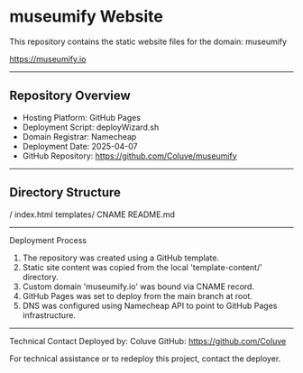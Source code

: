 # museumify Website
This repository contains the static website files for the domain: museumify

https://museumify.io

---

## Repository Overview
- Hosting Platform: GitHub Pages
- Deployment Script: deployWizard.sh
- Domain Registrar: Namecheap
- Deployment Date: 2025-04-07
- GitHub Repository: https://github.com/Coluve/museumify

---

## Directory Structure
/
index.html
templates/
CNAME
README.md

---

Deployment Process
1. The repository was created using a GitHub template.
2. Static site content was copied from the local 'template-content/' directory.
3. Custom domain 'museumify.io' was bound via CNAME record.
4. GitHub Pages was set to deploy from the main branch at root.
5. DNS was configured using Namecheap API to point to GitHub Pages infrastructure.

---

Technical Contact
Deployed by: Coluve
GitHub: https://github.com/Coluve

For technical assistance or to redeploy this project, contact the deployer.


